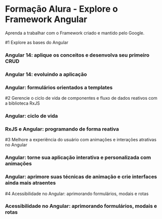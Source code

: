 # Formação Alura - Explore o Framework Angular

Aprenda a trabalhar com o Framework criado e mantido pelo Google.

#1 Explore as bases do Angular
### Angular 14: aplique os conceitos e desenvolva seu primeiro CRUD
### Angular 14: evoluindo a aplicação
### Angular: formulários orientados a templates

#2 Gerencie o ciclo de vida de componentes e fluxo de dados reativos com a biblioteca RxJS
### Angular: ciclo de vida
### RxJS e Angular: programando de forma reativa

#3 Melhore a experiência do usuário com animações e interações atrativas no Angular
### Angular: torne sua aplicação interativa e personalizada com animações
### Angular: aprimore suas técnicas de animação e crie interfaces ainda mais atraentes

#4 Acessibilidade no Angular: aprimorando formulários, modais e rotas
### Acessibilidade no Angular: aprimorando formulários, modais e rotas

